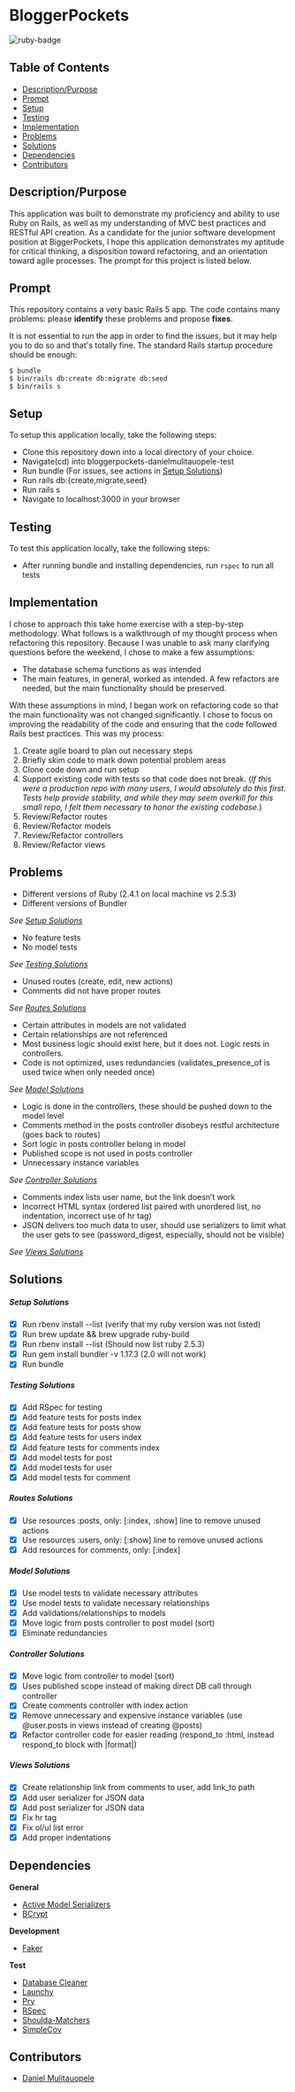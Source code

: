 # BloggerPockets
<img src="https://img.shields.io/badge/ruby%20-v2.4.1-brightgreen.svg" title="ruby-badge">

## Table of Contents

* [Description/Purpose](#descriptionpurpose)
* [Prompt](#prompt)
* [Setup](#setup)
* [Testing](#testing)
* [Implementation](#implementation)
* [Problems](#problems)
* [Solutions](#solutions)
* [Dependencies](#dependencies)
* [Contributors](#contributors)

## Description/Purpose

This application was built to demonstrate my proficiency and ability to use Ruby on Rails, as well
as my understanding of MVC best practices and RESTful API creation. As a candidate for the junior
software development position at BiggerPockets, I hope this application demonstrates my aptitude for critical thinking, a disposition toward refactoring, and an orientation toward agile processes. The prompt for this project is listed below.

## Prompt

This repository contains a very basic Rails 5 app.
The code contains many problems: please **identify** these problems and propose **fixes**.

It is not essential to run the app in order to find the issues, but it may help you to do so and that's totally fine. The standard Rails startup procedure should be enough:

````
$ bundle
$ bin/rails db:create db:migrate db:seed
$ bin/rails s
````

## Setup

To setup this application locally, take the following steps:

* Clone this repository down into a local directory of your choice.
* Navigate(cd) into bloggerpockets-danielmulitauopele-test
* Run bundle (For issues, see actions in [Setup Solutions](#setup-solutions))
* Run rails db:{create,migrate,seed}
* Run rails s
* Navigate to localhost:3000 in your browser

## Testing

To test this application locally, take the following steps:

* After running bundle and installing dependencies, run `rspec` to run all tests

## Implementation

I chose to approach this take home exercise with a step-by-step methodology. What follows is a walkthrough of my thought process when refactoring this repository. Because I was unable to ask many clarifying questions before the weekend, I chose to make a few assumptions:

* The database schema functions as was intended
* The main features, in general, worked as intended. A few refactors are needed, but the main functionality should be preserved.

With these assumptions in mind, I began work on refactoring code so that the main functionality was not changed significantly. I chose to focus on improving the readability of the code and ensuring that the code followed Rails best practices. This was my process:

1. Create agile board to plan out necessary steps
2. Briefly skim code to mark down potential problem areas
3. Clone code down and run setup
4. Support existing code with tests so that code does not break. (*If this were a production repo with many users, I would absolutely do this first. Tests help provide stability, and while they may seem overkill for this small repo, I felt them necessary to honor the existing codebase.*)
5. Review/Refactor routes
6. Review/Refactor models
7. Review/Refactor controllers
8. Review/Refactor views

## Problems

* Different versions of Ruby (2.4.1 on local machine vs 2.5.3)
* Different versions of Bundler 

*See [Setup Solutions](#setup-solutions)*

* No feature tests
* No model tests

*See [Testing Solutions](#testing-solutions)*

* Unused routes (create, edit, new actions)
* Comments did not have proper routes

*See [Routes Solutions](#routes-solutions)*

* Certain attributes in models are not validated
* Certain relationships are not referenced
* Most business logic should exist here, but it does not. Logic rests in controllers.
* Code is not optimized, uses redundancies (validates_presence_of is used twice when only needed once)

*See [Model Solutions](#model-solutions)*

* Logic is done in the controllers, these should be pushed down to the model level
* Comments method in the posts controller disobeys restful architecture (goes back to routes)
* Sort logic in posts controller belong in model
* Published scope is not used in posts controller
* Unnecessary instance variables

*See [Controller Solutions](#controller-solutions)*

* Comments index lists user name, but the link doesn’t work
* Incorrect HTML syntax (ordered list paired with unordered list, no indentation, incorrect use of hr tag)
* JSON delivers too much data to user, should use serializers to limit what the user gets to see (password_digest, especially, should not be visible)

*See [Views Solutions](#views-solutions)*

## Solutions

##### Setup Solutions
- [X] Run rbenv install --list (verify that my ruby version was not listed)
- [X] Run brew update && brew upgrade ruby-build
- [X] Run rbenv install --list (Should now list ruby 2.5.3)
- [X] Run gem install bundler -v 1.17.3 (2.0 will not work)
- [X] Run bundle

##### Testing Solutions
- [X] Add RSpec for testing
- [X] Add feature tests for posts index
- [X] Add feature tests for posts show
- [X] Add feature tests for users index
- [X] Add feature tests for comments index
- [X] Add model tests for post
- [X] Add model tests for user
- [X] Add model tests for comment

##### Routes Solutions
- [X] Use resources :posts, only: [:index, :show] line to remove unused actions
- [X] Use resources :users, only: [:show] line to remove unused actions
- [X] Add resources for comments, only: [:index]

##### Model Solutions
- [X] Use model tests to validate necessary attributes
- [X] Use model tests to validate necessary relationships
- [X] Add validations/relationships to models
- [X] Move logic from posts controller to post model (sort)
- [X] Eliminate redundancies

##### Controller Solutions
- [X] Move logic from controller to model (sort)
- [X] Uses published scope instead of making direct DB call through controller
- [X] Create comments controller with index action
- [X] Remove unnecessary and expensive instance variables (use @user.posts in views instead of creating @posts)
- [X] Refactor controller code for easier reading (respond_to :html, instead respond_to block with |format|)

##### Views Solutions
- [X] Create relationship link from comments to user, add link_to path
- [X] Add user serializer for JSON data
- [X] Add post serializer for JSON data
- [X] Fix hr tag
- [X] Fix ol/ul list error
- [X] Add proper indentations

## Dependencies

**General**

* [Active Model Serializers](https://github.com/rails-api/active_model_serializers)
* [BCrypt](https://github.com/codahale/bcrypt-ruby)

**Development**

* [Faker](https://github.com/stympy/faker)

**Test**

* [Database Cleaner](https://github.com/DatabaseCleaner/database_cleaner)
* [Launchy](https://github.com/copiousfreetime/launchy)
* [Pry](https://github.com/pry/pry)
* [RSpec](https://github.com/rspec/rspec)
* [Shoulda-Matchers](https://github.com/thoughtbot/shoulda-matchers)
* [SimpleCov](https://github.com/colszowka/simplecov)

## Contributors

* [Daniel Mulitauopele](https://github.com/DanielMulitauopele)
